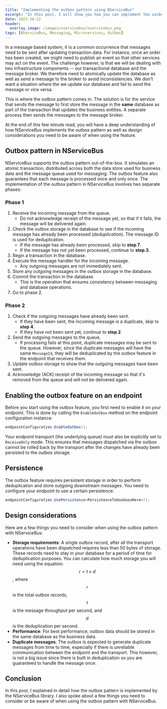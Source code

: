 ```yaml
---
title: "Implementing the outbox pattern using NServiceBus"
excerpt: "In this post, I will show you how you can implement the outbox pattern using NServiceBus."
date: 2023-10-22
header:
  overlay_image: /images/nservicebus/nservicebus.png
tags: [NServiceBus, Messaging, Microservices, Outbox]
---
```


In a message based system, it is a common occurrence that messages need to be sent after updating transaction data. For instance, once an order has been created, we might need to publish an event so that other services may act on the event. The challenge however, is that we will be dealing with two infrastructure components -- our transactional database and the message broker. We therefore need to atomically update the database as well as send a message to the broker to avoid inconsistencies. We don't want a situation where the we update our database and fail to send the message or vice versa.

This is where the outbox pattern comes in. The solution is for the service that sends the message to first store the message in the **same** database as part of the transaction that updates the business entities. A separate process then sends the messages to the message broker.

At the end of this few minute read, you will have a deep understanding of how NServiceBus implements the outbox pattern as well as design considerations you need to be aware of when using the feature.

## Outbox pattern in NServiceBus

NServiceBus supports the outbox pattern out-of-the-box. It simulates an atomic transaction, distributed across both the data store used for business data and the message queue used for messaging. The outbox feature also guarantees that each message is processed once and only once. The implementation of the outbox pattern in NServiceBus involves two separate phases:

### Phase 1

1. Receive the incoming message from the queue.
   - Do not acknowledge receipt of the message yet, so that if it fails, the message will be delivered again.
2. Check the outbox storage in the database to see if the incoming message has already been processed (_deduplication_). The message ID is used for deduplication.
   - If the message has already been processed, skip to **step 7**.
   - If the message has not yet been processed, continue to **step 3**.
3. Begin a transaction in the database.
4. Execute the message handler for the incoming message.
   - Any outgoing messages are not immediately sent.
5. Store any outgoing messages in the outbox storage in the database.
6. Commit the transaction in the database
   - This is the operation that ensures consistency between messaging and database operations.
7. Go to phase 2.

### Phase 2

1. Check if the outgoing messages have already been sent.
   - If they have been sent, the incoming message is a duplicate, skip to **step 4**.
   - If they have not been sent yet, continue to **step 2**.
2. Send the outgoing messages to the queue.
   - If processing fails at this point, duplicate messages may be sent to the queue. However, since the duplicate messages will have the same `MessageId`, they will be deduplicated by the outbox feature in the endpoint that receives them.
3. Update outbox storage to show that the outgoing messages have been sent.
4. Acknowledge (ACK) receipt of the incoming message so that it's removed from the queue and will not be delivered again.

## Enabling the outbox feature on an endpoint

Before you start using the outbox feature, you first need to enable it on your endpoint. This is done by calling the `EnableOutbox` method on the endpoint configuration instance:

```cs
endpointConfiguration.EnableOutbox();
```

Your endpoint transport (the underlying queue) must also be explicitly set to `ReceiveOnly` mode. This ensures that messages dispatched via the outbox cannot be rolled back by the transport after the changes have already been persisted to the outbox storage.

## Persistence

The outbox feature requires persistent storage in order to perform deduplication and store outgoing downstream messages. You need to configure your endpoint to use a certain persistence:

```cs
endpointConfiguration.UsePersistence<PersistenceToUseGoesHere>();
```

## Design considerations

Here are a few things you need to consider when using the outbox pattern with NServiceBus:

- **Storage requirements**: A single outbox record, after all the transport operations have been dispatched requires less than 50 bytes of storage. These records need to stay in your database for a period of time for deduplication purposes. You can calculate how much storage you will need using the equation: $$ r = t \times d $$, where $$ r $$ is the total outbox records, $$ t $$ is the message throughput per second, and $$ d $$ is the deduplication per second.
- **Performance**: For best performance, outbox data should be stored in the same database as the business data.
- **Duplicate messages**: The outbox is expected to generate duplicate messages from time to time, especially if there is unreliable communication between the endpoint and the transport. This however, is not a big issue since there is built in deduplication so you are guaranteed to handle the message once.

## Conclusion

In this post, I explained in detail how the outbox pattern is implemented by the NServiceBus library. I also spoke about a few things you need to consider or be aware of when using the outbox pattern with NServiceBus.
